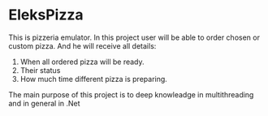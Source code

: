 # EleksPizza
This is pizzeria emulator. In this project user will be able to order chosen or custom pizza. And he will receive all details:
1) When all ordered pizza will be ready.
2) Their status
3) How much time different pizza is preparing.

The main purpose of this project is to deep knowleadge in multithreading and in general in .Net
